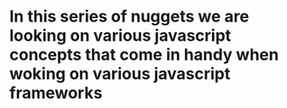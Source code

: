 # In this series of nuggets we are looking on various javascript concepts that come in handy when woking on various javascript frameworks